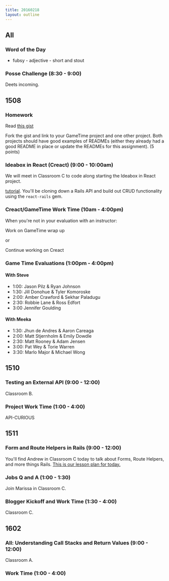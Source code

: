 ```yaml
---
title: 20160218
layout: outline
---
```


## All

### Word of the Day

* fubsy - adjective - short and stout

### Posse Challenge (8:30 - 9:00)

Deets incoming.

## 1508

### Homework

Read [this gist](https://gist.github.com/rrgayhart/91bba7bb39ea60136e5c)

Fork the gist and link to your GameTime project and one other project. Both projects should have good examples of READMEs (either they already had a good README in place or update the READMEs for this assignment). (5 points)

### Ideabox in React (Creact) (9:00 - 10:00am)

We will meet in Classroom C to code along starting the Ideabox in React project.

[tutorial](http://github.com/applegrain/creact). You'll be cloning down a Rails API and build out CRUD functionality using the `react-rails` gem.

### Creact/GameTime Work Time (10am - 4:00pm)

When you're not in your evaluation with an instructor:

Work on GameTime wrap up

or

Continue working on Creact

### Game Time Evaluations (1:00pm - 4:00pm)

#### With Steve

* 1:00: Jason Pilz & Ryan Johnson
* 1:30: Jill Donohue & Tyler Komoroske
* 2:00: Amber Crawford & Sekhar Paladugu
* 2:30: Robbie Lane & Ross Edfort
* 3:00 Jennifer Goulding

#### With Meeka


* 1:30: Jhun de Andres & Aaron Careaga
* 2:00: Matt Stjernholm & Emily Dowdle
* 2:30: Matt Rooney & Adam Jensen
* 3:00: Pat Wey & Torie Warren
* 3:30: Marlo Major & Michael Wong

## 1510

### Testing an External API (9:00 - 12:00)

Classroom B.

### Project Work Time (1:00 - 4:00)

API-CURIOUS


## 1511

### Form and Route Helpers in Rails (9:00 - 12:00)

You'll find Andrew in Classroom C today to talk about Forms, Route Helpers, and more things Rails. [This is our lesson plan for today.](https://github.com/turingschool/lesson_plans/blob/master/ruby_02-web_applications_with_ruby/forms_and_route_helpers_in_rails.markdown)

### Jobs Q and A (1:00 - 1:30)

Join Marissa in Classroom C.

### Blogger Kickoff and Work Time (1:30 - 4:00)

Classroom C.


## 1602

### All: Understanding Call Stacks and Return Values (9:00 - 12:00)

Classroom A.

### Work Time (1:00 - 4:00)
